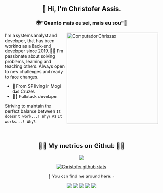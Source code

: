 <h2 align="center"> 
  👋 Hi, I'm <strong>Christofer Assis</strong>.
</h2>

<h3 align="center">🌍"Quanto mais eu sei, mais eu sou"🧠</h3>

<img width="300px" min-width="300px" max-width="300px" align="right" src="https://raw.githubusercontent.com/MicaelliMedeiros/micaellimedeiros/master/image/computer-illustration.png" alt="Computador Chriszao">

<p align="left">
  I'm a systems analyst and developer, that has been working as a Back-end developer since 2019. 👨‍💻
  I'm passionate about solving problems, learning and teaching others. Always open to new challenges and ready to face changes.
</p>

- 📍 From SP living in Mogi das Cruzes
- 👨‍💻 Fullstack developer

<p align="left">
  Striving to maintain the perfect balance between <code>It doesn't work...! Why?</code> vs <code>It works...! Why?</code>.
</p>

<br>

<h2 align="center"> 🐱‍👤 My metrics on Github 🐱‍👤</h2>

<p align="center">
  <a href="https://github.com/Chriszao">
    <img src="https://github-readme-stats.vercel.app/api/top-langs/?username=Chriszao&theme=dracula&hide_langs_below=1" />
  </a>
</p>

<p></p>

<p align="center">
  <a href="https://github.com/Chriszao">
    <img src="https://github-readme-stats.vercel.app/api?username=Chriszao&show_icons=true&theme=dracula&line_height=27" alt="Christofer github stats"/>
  </a>
</p>

<p align="center">
  💌 You can find me around here: ⤵️
</p>

<p align="center">
  <a href="mailto:chris.f.assis18@gmail.com" alt="Gmail">
  <img src="https://img.shields.io/badge/-Gmail-FF0000?style=flat-square&labelColor=FF0000&logo=gmail&logoColor=white&link=LINK-DO-SEU-EMAIL" /></a>

  <a href="https://www.linkedin.com/in/christofer-assis-963380149/" alt="Linkedin">
  <img src="https://img.shields.io/badge/-Linkedin-0e76a8?style=flat-square&logo=Linkedin&logoColor=white&link=LINK-DO-SEU-LINKEDIN" /></a>

  <a href="https://api.whatsapp.com/send?phone=5511993303722" alt="WhatsApp">
  <img src="https://img.shields.io/badge/-WhatsApp-25d366?style=flat-square&labelColor=25d366&logo=whatsapp&logoColor=white&link=API-DO-SEU-WHATSAPP"/></a>

  <a href="https://www.facebook.com/Christofer.Assis/" alt="Facebook">
  <img src="https://img.shields.io/badge/-Facebook-3b5998?style=flat-square&labelColor=3b5998&logo=facebook&logoColor=white&link=LINK-DO-SEU-FACEBOOK"/></a>

  <a href="https://www.instagram.com/_chriszao_/" alt="Instagram">
  <img src="https://img.shields.io/badge/-Instagram-DF0174?style=flat-square&labelColor=DF0174&logo=instagram&logoColor=white&link=LINK-DO-SEU-INSTAGRAM"/></a>
</p> 
